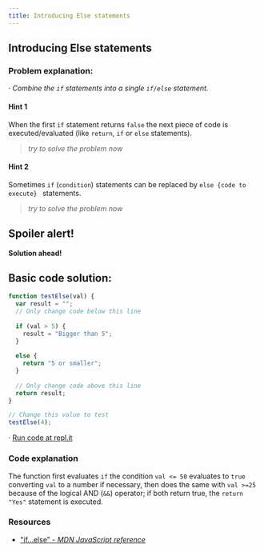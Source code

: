 ```yaml
---
title: Introducing Else statements
---
```

## Introducing Else statements

### Problem explanation:
· _Combine the `if` statements into a single `if/else` statement._

#### Hint 1
When the first  `if` statement returns `false` the next piece of code is executed/evaluated (like `return`, `if` or `else` statements).
> _try to solve the problem now_
> 

#### Hint 2
Sometimes `if` (`condition`) statements can be replaced by `else {code to execute} ` statements.
> _try to solve the problem now_
> 

## Spoiler alert!

**Solution ahead!**

## Basic code solution:

```javascript
function testElse(val) {
  var result = "";
  // Only change code below this line
  
  if (val > 5) {
    result = "Bigger than 5";
  }
  
  else {
    return "5 or smaller";
  }
  
  // Only change code above this line
  return result;
}

// Change this value to test
testElse(4);
```
· [Run code at repl.it](https://repl.it/@AdrianSkar/Basic-JS-Comparison-with-the-and-operator)

### Code explanation
The function first evaluates `if` the condition `val <= 50` evaluates to `true` converting `val` to a number if necessary, then does the same with `val >=25` because of the logical AND (`&&`) operator; if both return true, the `return "Yes"` statement is executed. 

### Resources

- ["if...else" - *MDN JavaScript reference*](https://developer.mozilla.org/en-US/docs/Web/JavaScript/Reference/Statements/if...else)
<!--stackedit_data:
eyJoaXN0b3J5IjpbNTgyODc4MiwtMTA5MjAxNjYzNSwyOTE0Nz
AxOCwtMTkzNTQxNjIzMCwtMTcwMzQ5MTQ2NSwtMTMwNzE3OTQ2
NSwxNTE2NDcyMDgyLC0zODkxMjQ1NTQsLTg5NzE4NzYxMiwyOT
gwMDI1MTksOTk4MDg1OTI3LC0xMzM3MjcwNTg2LC0xNTA4OTEy
MzE0LC03NzQyMTAyMzIsLTIwMzA0NzE5MjksNTQyNDczMjU4LD
E3NTg0ODE5MjJdfQ==
-->